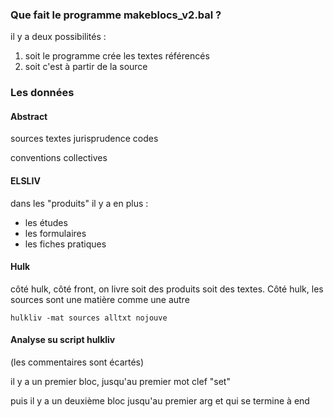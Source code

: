 ### Que fait le programme makeblocs_v2.bal ?

il y a deux possibilités :
1. soit le programme crée les textes référencés 
2. soit c'est à partir de la source

### Les données

#### Abstract

sources textes
        jurisprudence
		codes
		
conventions collectives		

#### ELSLIV

dans les "produits" il y a en plus :

* les études
* les formulaires
* les fiches pratiques

#### Hulk

côté hulk, côté front, on livre soit des produits soit des textes. Côté hulk, les sources sont une matière comme une autre  

`hulkliv -mat sources alltxt nojouve`

#### Analyse su script hulkliv

(les commentaires sont écartés)

il y a un premier bloc, jusqu'au premier mot clef "set"

puis il y a un deuxième bloc jusqu'au premier arg et qui se termine à end 